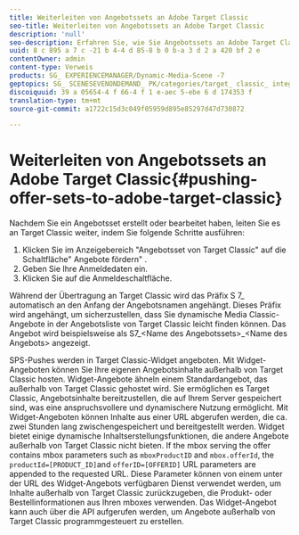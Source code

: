 ```yaml
---
title: Weiterleiten von Angebotssets an Adobe Target Classic
seo-title: Weiterleiten von Angebotssets an Adobe Target Classic
description: 'null'
seo-description: Erfahren Sie, wie Sie Angebotssets an Adobe Target Classic senden.
uuid: 8 c 895 a 7 c -21 b 4-4 d 85-8 b 0 b-a 3 d 2 a 420 bf 2 e
contentOwner: admin
content-type: Verweis
products: SG_ EXPERIENCEMANAGER/Dynamic-Media-Scene -7
geptopics: SG_ SCENESEVENONDEMAND_ PK/categories/target_ classic_ integration
discoiquuid: 39 a 05654-4 f 66-4 f 1 e-aec 5-ebe 6 d 174353 f
translation-type: tm+mt
source-git-commit: a1722c15d3c049f05959d895e85297d47d730872

---
```



# Weiterleiten von Angebotssets an Adobe Target Classic{#pushing-offer-sets-to-adobe-target-classic}

Nachdem Sie ein Angebotsset erstellt oder bearbeitet haben, leiten Sie es an Target Classic weiter, indem Sie folgende Schritte ausführen:

1. Klicken Sie im Anzeigebereich "Angebotsset von Target Classic" auf die Schaltfläche" Angebote fördern" .
1. Geben Sie Ihre Anmeldedaten ein.
1. Klicken Sie auf die Anmeldeschaltfläche.

Während der Übertragung an Target Classic wird das Präfix S 7_ automatisch an den Anfang der Angebotsnamen angehängt. Dieses Präfix wird angehängt, um sicherzustellen, dass Sie dynamische Media Classic-Angebote in der Angebotsliste von Target Classic leicht finden können. Das Angebot wird beispielsweise als S7_&lt;Name des Angebotssets&gt;_&lt;Name des Angebots&gt; angezeigt.

SPS-Pushes werden in Target Classic-Widget angeboten. Mit Widget-Angeboten können Sie Ihre eigenen Angebotsinhalte außerhalb von Target Classic hosten. Widget-Angebote ähneln einem Standardangebot, das außerhalb von Target Classic gehostet wird. Sie ermöglichen es Target Classic, Angebotsinhalte bereitzustellen, die auf Ihrem Server gespeichert sind, was eine anspruchsvollere und dynamischere Nutzung ermöglicht. Mit Widget-Angeboten können Inhalte aus einer URL abgerufen werden, die ca. zwei Stunden lang zwischengespeichert und bereitgestellt werden. Widget bietet einige dynamische Inhaltserstellungsfunktionen, die andere Angebote außerhalb von Target Classic nicht bieten. If the mbox serving the offer contains mbox parameters such as `mboxProductID` and `mbox.offerId`, the `productId=[PRODUCT_ID]`and `offerID=[OFFERID]` URL parameters are appended to the requested URL. Diese Parameter können von einem unter der URL des Widget-Angebots verfügbaren Dienst verwendet werden, um Inhalte außerhalb von Target Classic zurückzugeben, die Produkt- oder Bestellinformationen aus Ihren mboxes verwenden. Das Widget-Angebot kann auch über die API aufgerufen werden, um Angebote außerhalb von Target Classic programmgesteuert zu erstellen.
